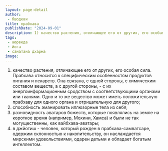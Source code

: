 ```yaml
---
layout: page-detail
author:
 - Яшодеви
title: прабхава
publishDate: "2024-09-01"
description: 1) качество растения, отличающее его от других, его особая сила. Прабхава относится к специфическим особенностям продуктов питания и лекарств. Она связана, с одной стороны, с химическим составом веществ, а с другой стороны, - с их энергоинформационным сродством с соответствующими органами или тканями. Одно и то же вещество может иметь положительную прабхаву для одного органа и отрицательную для другого;
tags:
 - аюрведа
 - йога
 - санатана дхарма
image: 
---
```


1) качество растения, отличающее его от других, его особая сила. Прабхава относится к специфическим особенностям продуктов питания и лекарств. Она связана, с одной стороны, с химическим составом веществ, а с другой стороны, - с их энергоинформационным сродством с соответствующими органами или тканями. Одно и то же вещество может иметь положительную прабхаву для одного органа и отрицательную для другого;
2) способность эманировать иллюзорные тела из себя;
3) разновидность аватаров божеств, которые появлялись на земле на короткое время (например, Мохини, Хамса) и были не так могущественны, как вайбхава-аватары;
4) в джйотиш - человек, который рожден в прабхава-самватсаре, одержим склонностью к накопительству, он наслаждается мирскими удовольствиями, одарен детьми и обладает богатым интеллектом.

